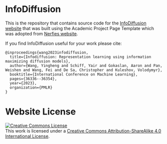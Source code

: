 # InfoDiffusion

This is the repository that contains source code for the [InfoDiffusion website](https://infodiffusion.github.io) that was built using the Academic Project Page Template which was adopted from [Nerfies website](https://nerfies.github.io).

If you find InfoDiffusion useful for your work please cite:
```
@inproceedings{wang2023infodiffusion,
  title={Infodiffusion: Representation learning using information maximizing diffusion models},
  author={Wang, Yingheng and Schiff, Yair and Gokaslan, Aaron and Pan, Weishen and Wang, Fei and De Sa, Christopher and Kuleshov, Volodymyr},
  booktitle={International Conference on Machine Learning},
  pages={36336--36354},
  year={2023},
  organization={PMLR}
}
```

# Website License
<a rel="license" href="http://creativecommons.org/licenses/by-sa/4.0/"><img alt="Creative Commons License" style="border-width:0" src="https://i.creativecommons.org/l/by-sa/4.0/88x31.png" /></a><br />This work is licensed under a <a rel="license" href="http://creativecommons.org/licenses/by-sa/4.0/">Creative Commons Attribution-ShareAlike 4.0 International License</a>.

